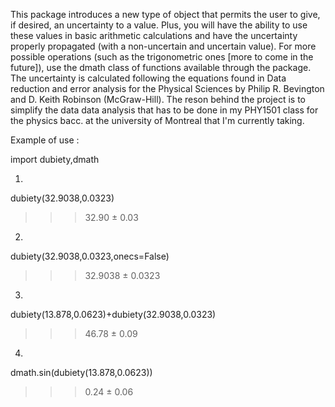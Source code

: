 This package introduces a new type of object that permits the user to give, if desired, an uncertainty to a value. Plus, 
you will have the ability to use these values in basic arithmetic calculations and have the uncertainty properly propagated 
(with a non-uncertain and uncertain value). For more possible operations (such as the trigonometric ones [more to come in 
the future]), use the dmath class of functions available through the package. The uncertainty is calculated following the 
equations found in Data reduction and error analysis for the Physical Sciences by Philip R. Bevington and D. Keith Robinson 
(McGraw-Hill). The reson behind the project is to simplify the data data analysis that has to be done in my PHY1501 class 
for the physics bacc. at the university of Montreal that I'm currently taking.

Example of use :

import dubiety,dmath

1)
dubiety(32.9038,0.0323)
>>> 32.90 ± 0.03

2)
dubiety(32.9038,0.0323,onecs=False)
>>> 32.9038 ± 0.0323

3)
dubiety(13.878,0.0623)+dubiety(32.9038,0.0323)
>>> 46.78 ± 0.09

4)
dmath.sin(dubiety(13.878,0.0623))
>>> 0.24 ± 0.06
